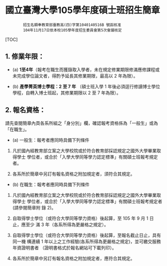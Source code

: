 
# 國立臺灣大學105學年度碩士班招生簡章 
			招生名額奉教育部臺教高(四)字第1040140516B 號函核准
			104年11月17日依本校105學年度招生委員會第5次會議核定 
 [TOC]

## 1. 修業年限：

- (a) **1至4年**（報考在職生而獲錄取入學者，未在規定修業期限修滿應修課程或未完成學位論文者，得酌予延長其修業期限，最高以 2 年為限）。

- (b) **產學菁英博士學程：2 至 7 年** （碩士班入學 1 年後必須逕行修讀博士學位學程，自轉入博士班起，其修業期限以 2 至 7 年為限）。

## 2. 報名資格：
請先查閱簡章內頁各系所組之「身分別」欄，確認報考資格係為「一般生」或為「在職生」。 

- (a) 一般生：報考者應同時具備下列條件

 1. 凡於國內經教育部立案之大學校院或於符合教育部採認規定之國外大學畢業取得學士
學位者，或合於「入學大學同等學力認定標準」有關碩士班報考規定者。

 2. 各系所於簡章中另訂有報名資格之附加規定者，須符合其規定。 

- (b) 在職生：報考者應同時具備下列條件 

 1. 凡於國內經教育部立案之大學校院或於符合教育部採認規定之國外大學畢業取得學士
學位者，或合於「入學大學同等學力認定標準」有關碩士班報考規定者(請參閱簡章附
錄 2)。

 2. 自取得學士學位（或符合大學同等學力資格）後起算，至 105 年 9 月 1 日止，應至少
滿 3 年（各系所得為更嚴格之規定）。

 3. 自取得學士學位（或符合大學同等學力資格）後起算，至報名截止日止，具有同一機
構連續 1 年以上之工作經驗(各系所得為更嚴格之規定)，並可繳交服務年資證明書者
（證明書格式於報名網站可下載列印）。

 4. 各系所於簡章中另訂有報名資格之附加規定者，應符合其規定。
